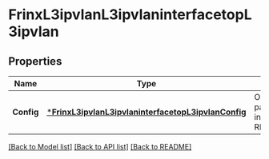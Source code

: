 # FrinxL3ipvlanL3ipvlaninterfacetopL3ipvlan

## Properties
Name | Type | Description | Notes
------------ | ------------- | ------------- | -------------
**Config** | [***FrinxL3ipvlanL3ipvlaninterfacetopL3ipvlanConfig**](frinx.l3ipvlan.l3ipvlaninterfacetop.l3ipvlan.Config.md) | Optional[Configuration parameters for vlan interface] REF:Optional.empty | [optional] [default to null]

[[Back to Model list]](../README.md#documentation-for-models) [[Back to API list]](../README.md#documentation-for-api-endpoints) [[Back to README]](../README.md)


